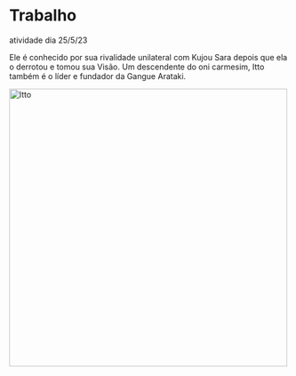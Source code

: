 # Trabalho
atividade dia 25/5/23
<!DOCTYPE html>
<html lang="en">
<head>
    <meta charset="UTF-8">
    <meta http-equiv="X-UA-Compatible" content="IE=edge">
    <meta name="viewport" content="width=device-width, initial-scale=1.0">
    <title>Arataki Itto</title>
</head>
<body>
    <p>Ele é conhecido por sua rivalidade unilateral com Kujou Sara depois que ela o derrotou e tomou sua Visão. Um descendente do oni carmesim, Itto também é o líder e fundador da Gangue Arataki.</p>
    <img src="https://media.tenor.com/bcQ2Rts_VckAAAAS/itto-arataki-itto.gif" alt="Itto" width="500">
</body>
</html>

